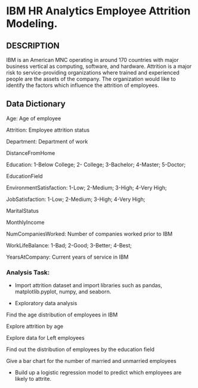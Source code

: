 # IBM HR Analytics Employee Attrition Modeling.

## DESCRIPTION

IBM is an American MNC operating in around 170 countries with major business vertical as computing, software, and hardware.
Attrition is a major risk to service-providing organizations where trained and experienced people are the assets of the company. The organization would like to identify the factors which influence the attrition of employees.

## Data Dictionary

Age: Age of employee

Attrition: Employee attrition status

Department: Department of work

DistanceFromHome

Education: 1-Below College; 2- College; 3-Bachelor; 4-Master; 5-Doctor;

EducationField

EnvironmentSatisfaction: 1-Low; 2-Medium; 3-High; 4-Very High;

JobSatisfaction: 1-Low; 2-Medium; 3-High; 4-Very High;

MaritalStatus

MonthlyIncome 


NumCompaniesWorked: Number of companies worked prior to IBM 

WorkLifeBalance: 1-Bad; 2-Good; 3-Better; 4-Best;

YearsAtCompany: Current years of service in IBM

### Analysis Task:

- Import attrition dataset and import libraries such as pandas, matplotlib.pyplot, numpy, and seaborn.

- Exploratory data analysis

Find the age distribution of employees in IBM

Explore attrition by age

Explore data for Left employees

Find out the distribution of employees by the education field

Give a bar chart for the number of married and unmarried employees

- Build up a logistic regression model to predict which employees are likely to attrite.
